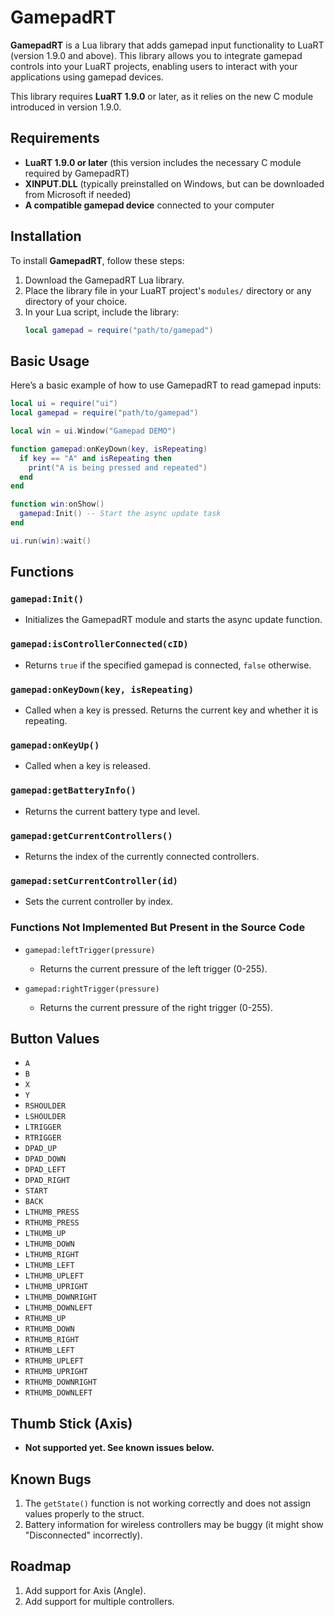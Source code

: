 
# GamepadRT

**GamepadRT** is a Lua library that adds gamepad input functionality to LuaRT (version 1.9.0 and above). This library allows you to integrate gamepad controls into your LuaRT projects, enabling users to interact with your applications using gamepad devices.

This library requires **LuaRT 1.9.0** or later, as it relies on the new C module introduced in version 1.9.0.

## Requirements

- **LuaRT 1.9.0 or later** (this version includes the necessary C module required by GamepadRT)
- **XINPUT.DLL** (typically preinstalled on Windows, but can be downloaded from Microsoft if needed)
- **A compatible gamepad device** connected to your computer

## Installation

To install **GamepadRT**, follow these steps:

1. Download the GamepadRT Lua library.
2. Place the library file in your LuaRT project's `modules/` directory or any directory of your choice.
3. In your Lua script, include the library:
   ```lua
   local gamepad = require("path/to/gamepad")
   ```

## Basic Usage

Here’s a basic example of how to use GamepadRT to read gamepad inputs:

```lua
local ui = require("ui")
local gamepad = require("path/to/gamepad")

local win = ui.Window("Gamepad DEMO")

function gamepad:onKeyDown(key, isRepeating)
  if key == "A" and isRepeating then
    print("A is being pressed and repeated")
  end
end

function win:onShow()
  gamepad:Init() -- Start the async update task
end

ui.run(win):wait()
```

## Functions

### `gamepad:Init()`
- Initializes the GamepadRT module and starts the async update function.

### `gamepad:isControllerConnected(cID)`
- Returns `true` if the specified gamepad is connected, `false` otherwise.

### `gamepad:onKeyDown(key, isRepeating)`
- Called when a key is pressed. Returns the current key and whether it is repeating.

### `gamepad:onKeyUp()`
- Called when a key is released.

### `gamepad:getBatteryInfo()`
- Returns the current battery type and level.

### `gamepad:getCurrentControllers()`
  - Returns the index of the currently connected controllers.
  
### `gamepad:setCurrentController(id)`
  - Sets the current controller by index.

### Functions Not Implemented But Present in the Source Code

- `gamepad:leftTrigger(pressure)`
  - Returns the current pressure of the left trigger (0-255).
  
- `gamepad:rightTrigger(pressure)`
  - Returns the current pressure of the right trigger (0-255).


## Button Values

- `A`
- `B`
- `X`
- `Y`
- `RSHOULDER`
- `LSHOULDER`
- `LTRIGGER`
- `RTRIGGER`
- `DPAD_UP`
- `DPAD_DOWN`
- `DPAD_LEFT`
- `DPAD_RIGHT`
- `START`
- `BACK`
- `LTHUMB_PRESS`
- `RTHUMB_PRESS`
- `LTHUMB_UP`
- `LTHUMB_DOWN`
- `LTHUMB_RIGHT`
- `LTHUMB_LEFT`
- `LTHUMB_UPLEFT`
- `LTHUMB_UPRIGHT`
- `LTHUMB_DOWNRIGHT`
- `LTHUMB_DOWNLEFT`
- `RTHUMB_UP`
- `RTHUMB_DOWN`
- `RTHUMB_RIGHT`
- `RTHUMB_LEFT`
- `RTHUMB_UPLEFT`
- `RTHUMB_UPRIGHT`
- `RTHUMB_DOWNRIGHT`
- `RTHUMB_DOWNLEFT`

## Thumb Stick (Axis)

- **Not supported yet. See known issues below.**

## Known Bugs

1. The `getState()` function is not working correctly and does not assign values properly to the struct.
2. Battery information for wireless controllers may be buggy (it might show "Disconnected" incorrectly).

## Roadmap

1. Add support for Axis (Angle).
2. Add support for multiple controllers.
